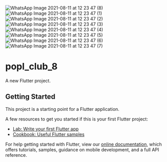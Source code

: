 ![WhatsApp Image 2021-08-11 at 12 23 47 (8)](https://user-images.githubusercontent.com/27766375/129047303-5859dbbb-a79e-4923-aba2-233ea917ebcb.jpeg)
![WhatsApp Image 2021-08-11 at 12 23 47 (1)](https://user-images.githubusercontent.com/27766375/129047134-d7c8da9d-3cb5-4649-be60-de6525df8e6f.jpeg)
![WhatsApp Image 2021-08-11 at 12 23 47 (2)](https://user-images.githubusercontent.com/27766375/129047140-bdf177a0-1be3-4b7d-bc4c-c41c7086aa92.jpeg)
![WhatsApp Image 2021-08-11 at 12 23 47 (3)](https://user-images.githubusercontent.com/27766375/129047149-9c0f98f3-4f4d-4155-bc7d-cbc233167b47.jpeg)
![WhatsApp Image 2021-08-11 at 12 23 47 (4)](https://user-images.githubusercontent.com/27766375/129047172-853b1926-fae8-450c-ae45-4248f85127a1.jpeg)
![WhatsApp Image 2021-08-11 at 12 23 47 (5)](https://user-images.githubusercontent.com/27766375/129047181-987a7d32-dce5-4b8c-8375-33a7649d4246.jpeg)
![WhatsApp Image 2021-08-11 at 12 23 47 (6)](https://user-images.githubusercontent.com/27766375/129047187-4f019335-8fd3-4ed7-bead-33d35377cff6.jpeg)
![WhatsApp Image 2021-08-11 at 12 23 47 (7)](https://user-images.githubusercontent.com/27766375/129047193-a5b4cd30-85ec-4968-970d-3eafb7582686.jpeg)
# popl_club_8

A new Flutter project.

## Getting Started

This project is a starting point for a Flutter application.

A few resources to get you started if this is your first Flutter project:

- [Lab: Write your first Flutter app](https://flutter.dev/docs/get-started/codelab)
- [Cookbook: Useful Flutter samples](https://flutter.dev/docs/cookbook)

For help getting started with Flutter, view our
[online documentation](https://flutter.dev/docs), which offers tutorials,
samples, guidance on mobile development, and a full API reference.
